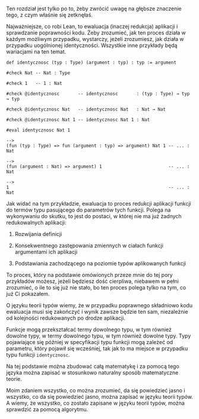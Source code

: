 Ten rozdział jest tylko po to, żeby zwrócić uwagę na głębsze znaczenie tego, z czym właśnie się
zetknęłaś.

Najważniejsze, co robi Lean, to ewaluacja (inaczej redukcja) aplikacji i sprawdzanie poprawności
kodu. Żeby zrozumieć, jak ten proces działa w każdym możliwym przypadku, wystarczy, jeżeli
zrozumiesz, jak działa w przypadku uogólnionej identyczności. Wszystkie inne przykłady będą
wariacjami na ten temat.

```lean
def identycznosc (typ : Type) (argument : typ) : typ := argument

#check Nat -- Nat : Type

#check 1   -- 1 : Nat

#check @identycznosc       -- identycznosc       : (typ : Type) → typ → typ

#check @identycznosc Nat   -- identycznosc Nat   : Nat → Nat

#check @identycznosc Nat 1 -- identycznosc Nat 1 : Nat

#eval identycznosc Nat 1

-->
(fun (typ : Type) => fun (argument : typ) => argument) Nat 1 -- ... : Nat

-->
(fun (argument : Nat) => argument) 1                         -- ... : Nat

-->
1                                                            -- ... : Nat
```

Jak widać na tym przykładzie, ewaluacja to proces redukcji aplikacji funkcji do termów typu
pasującego do parametrów tych funkcji. Polega na wykonywaniu do skutku, to jest do postaci, w której
nie ma już żadnych redukowalnych aplikacji:

1. Rozwijania definicji

2. Konsekwentnego zastępowania zmiennych w ciałach funkcji argumentami ich aplikacji

3. Podstawiania zachodzącego na poziomie typów aplikowanych funkcji

To proces, który na podstawie omówionych przeze mnie do tej pory przykładów możesz, jeżeli będziesz
dość cierpliwa, niebawem w pełni zrozumieć, o ile to się już nie stało, bo ten proces polega tylko
na tym, co już Ci pokazałem.

O języku teorii typów wiemy, że w przypadku poprawnego składniowo kodu ewaluacja musi się zakończyć
i wynik zawsze będzie ten sam, niezależnie od kolejności redukowanych po drodze aplikacji.

Funkcje mogą przekształcać termy dowolnego typu, w tym również dowolne typy, w termy dowolnego typu,
w tym również dowolne typy. Typy pojawiające się później w specyfikacji typu funkcji mogą zależeć od
parametru, który pojawił się wcześniej, tak jak to ma miejsce w przypadku typu funkcji
`identycznosc`.

Na tej podstawie można zbudować całą matematykę i za pomocą tego języka można zapisać w stosunkowo
naturalny sposób matematyczne teorie.

Moim zdaniem wszystko, co można zrozumieć, da się powiedzieć jasno i wszystko, co da się powiedzieć
jasno, można zapisać w języku teorii typów. A wiemy, że wszystko, co zostało zapisane w języku
teorii typów, można sprawdzić za pomocą algorytmu.
